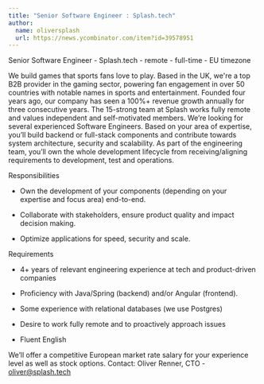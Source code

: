 ```yaml
---
title: "Senior Software Engineer : Splash.tech"
author:
  name: oliversplash
  url: https://news.ycombinator.com/item?id=39578951
---
```

Senior Software Engineer - Splash.tech - remote - full-time - EU timezone

We build games that sports fans love to play. Based in the UK, we&#x27;re a top B2B provider in the gaming sector, powering fan engagement in over 50 countries with notable names in sports and entertainment. Founded four years ago, our company has seen a 100%+ revenue growth annually for three consecutive years. The 15-strong team at Splash works fully remote and values independent and self-motivated members.
We’re looking for several experienced Software Engineers. Based on your area of expertise, you’ll build backend or full-stack components and contribute towards system architecture, security and scalability. As part of the engineering team, you’ll own the whole development lifecycle from receiving&#x2F;aligning requirements to development, test and operations.

Responsibilities

- Own the development of your components (depending on your expertise and focus area) end-to-end.

- Collaborate with stakeholders, ensure product quality and impact decision making.

- Optimize applications for speed, security and scale.

Requirements

- 4+ years of relevant engineering experience at tech and product-driven companies

- Proficiency with Java&#x2F;Spring (backend) and&#x2F;or Angular (frontend).

- Some experience with relational databases (we use Postgres)

- Desire to work fully remote and to proactively approach issues

- Fluent English

We’ll offer a competitive European market rate salary for your experience level as well as stock options.
Contact: Oliver Renner, CTO - oliver@splash.tech
